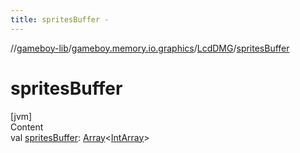 ```yaml
---
title: spritesBuffer -
---
```

//[gameboy-lib](../../index.md)/[gameboy.memory.io.graphics](../index.md)/[LcdDMG](index.md)/[spritesBuffer](sprites-buffer.md)



# spritesBuffer  
[jvm]  
Content  
val [spritesBuffer](sprites-buffer.md): [Array](https://kotlinlang.org/api/latest/jvm/stdlib/kotlin/-array/index.html)<[IntArray](https://kotlinlang.org/api/latest/jvm/stdlib/kotlin/-int-array/index.html)>  



